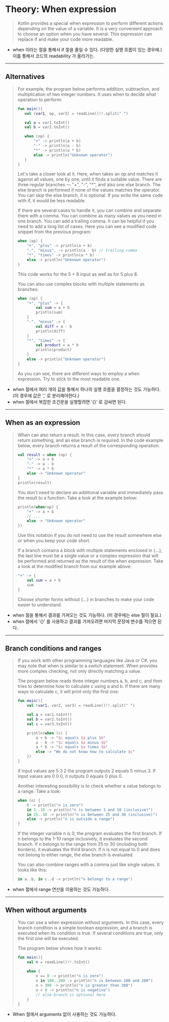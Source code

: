 # Theory: When expression

> Kotlin provides a special when expression to perform different actions depending on the value of a variable. It is a very convenient approach to choose an option when you have several. This expression can replace if and make your code more readable.

- when 이라는 절을 통해서 if 절을 줄일 수 있다. (다양한 실행 흐름이 있는 경우에.) 이를 통해서 코드의 readability 가 올라가는.

***

## Alternatives

> For example, the program below performs addition, subtraction, and multiplication of two integer numbers. It uses when to decide what operation to perform:
>
> ```kotlin
> fun main(){
>    val (var1, op, var2) = readLine()!!.split(" ")
>
>    val a = var1.toInt()
>    val b = var2.toInt()
>
>    when (op) {
>        "+" -> println(a + b)
>        "-" -> println(a - b)
>        "*" -> println(a * b)
>        else -> println("Unknown operator")
>    }
> }
> ```
> 
> Let's take a closer look at it. Here, when takes an op and matches it against all values, one by one, until it finds a suitable value. There are three regular branches — "+", "-", "*", and also one else branch. The else branch is performed if none of the values matches the operator. You can skip the else branch, it is optional. If you write the same code with if, it would be less readable.
>
> If there are several cases to handle it, you can combine and separate them with a comma. You can combine as many values as you need in one branch. You can add a trailing comma. It can be helpful if you need to add a long list of cases. Here you can see a modified code snippet from the previous program:
>
> ```kotlin
> when (op) {
>     "+", "plus" -> println(a + b)
>     "-", "minus", -> println(a - b) // trailing comma
>     "*", "times" -> println(a * b)
>     else -> println("Unknown operator")
> }
> ```
> 
> This code works for the 5 + 8 input as well as for 5 plus 8.
>
> You can also use complex blocks with multiple statements as branches:
>
> ````kotlin
> when (op) {
>     "+", "plus" -> {
>         val sum = a + b
>         println(sum)
>     }
>     "-", "minus" -> {
>         val diff = a - b
>         println(diff)
>     }
>     "*", "times" -> {
>         val product = a * b
>         println(product)
>     }
>     else -> println("Unknown operator")
> }
> ````
> 
> As you can see, there are different ways to employ a when expression. Try to stick to the most readable one.

- when 절에서 여러 개의 값을 통해서 하나의 실행 흐름을 결정하는 것도 가능하다. (이 경우에 값은 ',' 로 분리해야한다.)
- when 절에서 복잡한 조건문을 실행할려면 '{}' 로 감싸면 된다.

***

## When as an expression

> When can also return a result. In this case, every branch should return something, and an else branch is required. In the code example below, every branch returns a result of the corresponding operation.
>
> ```kotlin
> val result = when (op) {
>     "+" -> a + b
>     "-" -> a - b
>     "*" -> a * b
>     else -> "Unknown operator"
> }
> println(result)
> ```
> 
> You don't need to declare an additional variable and immediately pass the result to a function. Take a look at the example below:
>
> ```kotlin
> println(when(op) {
>     "+" -> a + b
>     // ...
>     else -> "Unknown operator"
> })
> ```
> 
> Use this notation if you do not need to use the result somewhere else or when you keep your code short.
>
> If a branch contains a block with multiple statements enclosed in {...}, the last line must be a single value or a complex expression that will be performed and returned as the result of the when expression. Take a look at the modified branch from our example above:
>
> ````kotlin
> "+" -> {
>     val sum = a + b
>     sum
> }
> ````
> 
> Choose shorter forms without {...} in branches to make your code easier to understand.

- when 절을 통해서 결과를 가져오는 것도 가능하다. (이 경우에는 else 절이 필요.)
- when 절에서 '{}' 를 사용하고 결과를 가져오려면 마지막 문장에 변수를 적으면 된다.

***

## Branch conditions and ranges

> If you work with other programming languages like Java or C#, you may note that when is similar to a switch statement. When provides more complex checking, not only directly matching a value.
>
> The program below reads three integer numbers a, b, and c, and then tries to determine how to calculate c using a and b. If there are many ways to calculate c, it will print only the first one:
>
> ```kotlin
> fun main(){
>     val (var1, var2, var3) = readLine()!!.split(" ")
> 
>     val a = var1.toInt()
>     val b = var2.toInt()
>     val c = var3.toInt()
> 
>     println(when (c) {
>         a + b -> "$c equals $a plus $b"
>         a - b -> "$c equals $a minus $b"
>         a * b -> "$c equals $a times $b"
>         else -> "We do not know how to calculate $c"
>     })
> } 
> ```
> if input values are 5 3 2 the program outputs 2 equals 5 minus 3. If input values are 0 0 0, it outputs 0 equals 0 plus 0.
>
> Another interesting possibility is to check whether a value belongs to a range. Take a look:
>
> ```kotlin
> when (n) {
>     0 -> println("n is zero")
>     in 1..10 -> println("n is between 1 and 10 (inclusive)")
>     in 25..30 -> println("n is between 25 and 30 (inclusive)")
>     else -> println("n is outside a range")
> }
> ```
> 
> If the integer variable n is 0, the program evaluates the first branch. If n belongs to the 1-10 range inclusively, it evaluates the second branch. If n belongs to the range from 25 to 30 (including both borders), it evaluates the third branch. If n is not equal to 0 and does not belong to either range, the else branch is evaluated.
> 
> You can also combine ranges with a comma just like single values. It looks like this:
>
> ```kotlin
> in a..b, in c..d -> println("n belongs to a range")
> ```

- when 절에서 range 연산을 이용하는 것도 가능하다.

***

## When without arguments

> You can use a when expression without arguments. In this case, every branch condition is a simple boolean expression, and a branch is executed when its condition is true. If several conditions are true, only the first one will be executed.
>
> The program below shows how it works:
>
> ```kotlin
> fun main(){
>     val n = readLine()!!.toInt()
>     
>     when {
>         n == 0 -> println("n is zero")
>         n in 100..200 -> println("n is between 100 and 200")
>         n > 300 -> println("n is greater than 300")
>         n < 0 -> println("n is negative")
>         // else-branch is optional here
>     }
> }
> ```

- When 절에서 arguments 없이 사용하는 것도 가능하다.